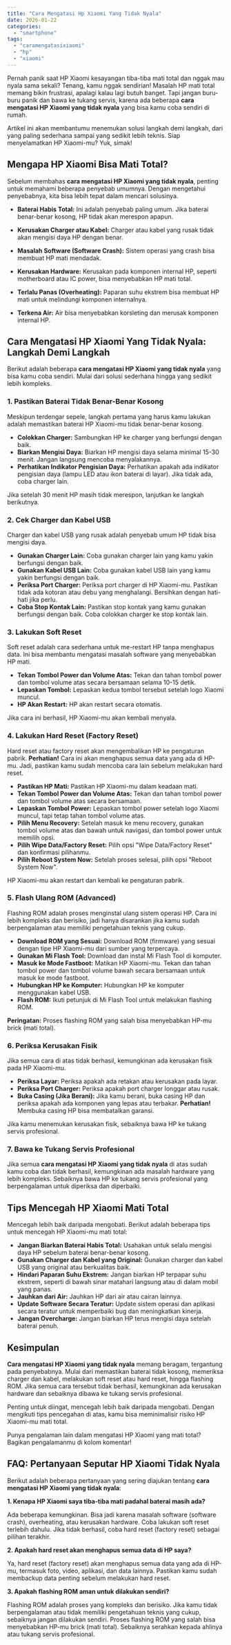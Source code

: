 ```yaml
---
title: "Cara Mengatasi Hp Xiaomi Yang Tidak Nyala"
date: 2026-01-22
categories: 
  - "smartphone"
tags: 
  - "caramengatasixiaomi"
  - "hp"
  - "xiaomi"
---
```


Pernah panik saat HP Xiaomi kesayangan tiba-tiba mati total dan nggak mau nyala sama sekali? Tenang, kamu nggak sendirian! Masalah HP mati total memang bikin frustrasi, apalagi kalau lagi butuh banget. Tapi jangan buru-buru panik dan bawa ke tukang servis, karena ada beberapa **cara mengatasi HP Xiaomi yang tidak nyala** yang bisa kamu coba sendiri di rumah.

Artikel ini akan membantumu menemukan solusi langkah demi langkah, dari yang paling sederhana sampai yang sedikit lebih teknis. Siap menyelamatkan HP Xiaomi-mu? Yuk, simak!

## Mengapa HP Xiaomi Bisa Mati Total?

Sebelum membahas **cara mengatasi HP Xiaomi yang tidak nyala**, penting untuk memahami beberapa penyebab umumnya. Dengan mengetahui penyebabnya, kita bisa lebih tepat dalam mencari solusinya.

- **Baterai Habis Total:** Ini adalah penyebab paling umum. Jika baterai benar-benar kosong, HP tidak akan merespon apapun.
    
- **Kerusakan Charger atau Kabel:** Charger atau kabel yang rusak tidak akan mengisi daya HP dengan benar.
    
- **Masalah Software (Software Crash):** Sistem operasi yang crash bisa membuat HP mati mendadak.
    
- **Kerusakan Hardware:** Kerusakan pada komponen internal HP, seperti motherboard atau IC power, bisa menyebabkan HP mati total.
    
- **Terlalu Panas (Overheating):** Paparan suhu ekstrem bisa membuat HP mati untuk melindungi komponen internalnya.
    
- **Terkena Air:** Air bisa menyebabkan korsleting dan merusak komponen internal HP.
    

## Cara Mengatasi HP Xiaomi Yang Tidak Nyala: Langkah Demi Langkah

Berikut adalah beberapa **cara mengatasi HP Xiaomi yang tidak nyala** yang bisa kamu coba sendiri. Mulai dari solusi sederhana hingga yang sedikit lebih kompleks.

### 1\. Pastikan Baterai Tidak Benar-Benar Kosong

Meskipun terdengar sepele, langkah pertama yang harus kamu lakukan adalah memastikan baterai HP Xiaomi-mu tidak benar-benar kosong.

- **Colokkan Charger:** Sambungkan HP ke charger yang berfungsi dengan baik.
- **Biarkan Mengisi Daya:** Biarkan HP mengisi daya selama minimal 15-30 menit. Jangan langsung mencoba menyalakannya.
- **Perhatikan Indikator Pengisian Daya:** Perhatikan apakah ada indikator pengisian daya (lampu LED atau ikon baterai di layar). Jika tidak ada, coba charger lain.

Jika setelah 30 menit HP masih tidak merespon, lanjutkan ke langkah berikutnya.

### 2\. Cek Charger dan Kabel USB

Charger dan kabel USB yang rusak adalah penyebab umum HP tidak bisa mengisi daya.

- **Gunakan Charger Lain:** Coba gunakan charger lain yang kamu yakin berfungsi dengan baik.
- **Gunakan Kabel USB Lain:** Coba gunakan kabel USB lain yang kamu yakin berfungsi dengan baik.
- **Periksa Port Charger:** Periksa port charger di HP Xiaomi-mu. Pastikan tidak ada kotoran atau debu yang menghalangi. Bersihkan dengan hati-hati jika perlu.
- **Coba Stop Kontak Lain:** Pastikan stop kontak yang kamu gunakan berfungsi dengan baik. Coba colokkan charger ke stop kontak lain.

### 3\. Lakukan Soft Reset

Soft reset adalah cara sederhana untuk me-restart HP tanpa menghapus data. Ini bisa membantu mengatasi masalah software yang menyebabkan HP mati.

- **Tekan Tombol Power dan Volume Atas:** Tekan dan tahan tombol power dan tombol volume atas secara bersamaan selama 10-15 detik.
- **Lepaskan Tombol:** Lepaskan kedua tombol tersebut setelah logo Xiaomi muncul.
- **HP Akan Restart:** HP akan restart secara otomatis.

Jika cara ini berhasil, HP Xiaomi-mu akan kembali menyala.

### 4\. Lakukan Hard Reset (Factory Reset)

Hard reset atau factory reset akan mengembalikan HP ke pengaturan pabrik. **Perhatian!** Cara ini akan menghapus semua data yang ada di HP-mu. Jadi, pastikan kamu sudah mencoba cara lain sebelum melakukan hard reset.

- **Pastikan HP Mati:** Pastikan HP Xiaomi-mu dalam keadaan mati.
- **Tekan Tombol Power dan Volume Atas:** Tekan dan tahan tombol power dan tombol volume atas secara bersamaan.
- **Lepaskan Tombol Power:** Lepaskan tombol power setelah logo Xiaomi muncul, tapi tetap tahan tombol volume atas.
- **Pilih Menu Recovery:** Setelah masuk ke menu recovery, gunakan tombol volume atas dan bawah untuk navigasi, dan tombol power untuk memilih opsi.
- **Pilih Wipe Data/Factory Reset:** Pilih opsi "Wipe Data/Factory Reset" dan konfirmasi pilihanmu.
- **Pilih Reboot System Now:** Setelah proses selesai, pilih opsi "Reboot System Now".

HP Xiaomi-mu akan restart dan kembali ke pengaturan pabrik.

### 5\. Flash Ulang ROM (Advanced)

Flashing ROM adalah proses menginstal ulang sistem operasi HP. Cara ini lebih kompleks dan berisiko, jadi hanya disarankan jika kamu sudah berpengalaman atau memiliki pengetahuan teknis yang cukup.

- **Download ROM yang Sesuai:** Download ROM (firmware) yang sesuai dengan tipe HP Xiaomi-mu dari sumber yang terpercaya.
- **Gunakan Mi Flash Tool:** Download dan instal Mi Flash Tool di komputer.
- **Masuk ke Mode Fastboot:** Matikan HP Xiaomi-mu. Tekan dan tahan tombol power dan tombol volume bawah secara bersamaan untuk masuk ke mode fastboot.
- **Hubungkan HP ke Komputer:** Hubungkan HP ke komputer menggunakan kabel USB.
- **Flash ROM:** Ikuti petunjuk di Mi Flash Tool untuk melakukan flashing ROM.

**Peringatan:** Proses flashing ROM yang salah bisa menyebabkan HP-mu brick (mati total).

### 6\. Periksa Kerusakan Fisik

Jika semua cara di atas tidak berhasil, kemungkinan ada kerusakan fisik pada HP Xiaomi-mu.

- **Periksa Layar:** Periksa apakah ada retakan atau kerusakan pada layar.
- **Periksa Port Charger:** Periksa apakah port charger longgar atau rusak.
- **Buka Casing (Jika Berani):** Jika kamu berani, buka casing HP dan periksa apakah ada komponen yang lepas atau terbakar. **Perhatian!** Membuka casing HP bisa membatalkan garansi.

Jika kamu menemukan kerusakan fisik, sebaiknya bawa HP ke tukang servis profesional.

### 7\. Bawa ke Tukang Servis Profesional

Jika semua **cara mengatasi HP Xiaomi yang tidak nyala** di atas sudah kamu coba dan tidak berhasil, kemungkinan ada masalah hardware yang lebih kompleks. Sebaiknya bawa HP ke tukang servis profesional yang berpengalaman untuk diperiksa dan diperbaiki.

## Tips Mencegah HP Xiaomi Mati Total

Mencegah lebih baik daripada mengobati. Berikut adalah beberapa tips untuk mencegah HP Xiaomi-mu mati total:

- **Jangan Biarkan Baterai Habis Total:** Usahakan untuk selalu mengisi daya HP sebelum baterai benar-benar kosong.
- **Gunakan Charger dan Kabel yang Original:** Gunakan charger dan kabel USB yang original atau berkualitas baik.
- **Hindari Paparan Suhu Ekstrem:** Jangan biarkan HP terpapar suhu ekstrem, seperti di bawah sinar matahari langsung atau di dalam mobil yang panas.
- **Jauhkan dari Air:** Jauhkan HP dari air atau cairan lainnya.
- **Update Software Secara Teratur:** Update sistem operasi dan aplikasi secara teratur untuk memperbaiki bug dan meningkatkan kinerja.
- **Jangan Overcharge:** Jangan biarkan HP terus mengisi daya setelah baterai penuh.

## Kesimpulan

**Cara mengatasi HP Xiaomi yang tidak nyala** memang beragam, tergantung pada penyebabnya. Mulai dari memastikan baterai tidak kosong, memeriksa charger dan kabel, melakukan soft reset atau hard reset, hingga flashing ROM. Jika semua cara tersebut tidak berhasil, kemungkinan ada kerusakan hardware dan sebaiknya dibawa ke tukang servis profesional.

Penting untuk diingat, mencegah lebih baik daripada mengobati. Dengan mengikuti tips pencegahan di atas, kamu bisa meminimalisir risiko HP Xiaomi-mu mati total.

Punya pengalaman lain dalam mengatasi HP Xiaomi yang mati total? Bagikan pengalamanmu di kolom komentar!

## FAQ: Pertanyaan Seputar HP Xiaomi Tidak Nyala

Berikut adalah beberapa pertanyaan yang sering diajukan tentang **cara mengatasi HP Xiaomi yang tidak nyala**:

**1\. Kenapa HP Xiaomi saya tiba-tiba mati padahal baterai masih ada?**

Ada beberapa kemungkinan. Bisa jadi karena masalah software (software crash), overheating, atau kerusakan hardware. Coba lakukan soft reset terlebih dahulu. Jika tidak berhasil, coba hard reset (factory reset) sebagai pilihan terakhir.

**2\. Apakah hard reset akan menghapus semua data di HP saya?**

Ya, hard reset (factory reset) akan menghapus semua data yang ada di HP-mu, termasuk foto, video, aplikasi, dan data lainnya. Pastikan kamu sudah membackup data penting sebelum melakukan hard reset.

**3\. Apakah flashing ROM aman untuk dilakukan sendiri?**

Flashing ROM adalah proses yang kompleks dan berisiko. Jika kamu tidak berpengalaman atau tidak memiliki pengetahuan teknis yang cukup, sebaiknya jangan dilakukan sendiri. Proses flashing ROM yang salah bisa menyebabkan HP-mu brick (mati total). Sebaiknya serahkan kepada ahlinya atau tukang servis profesional.
